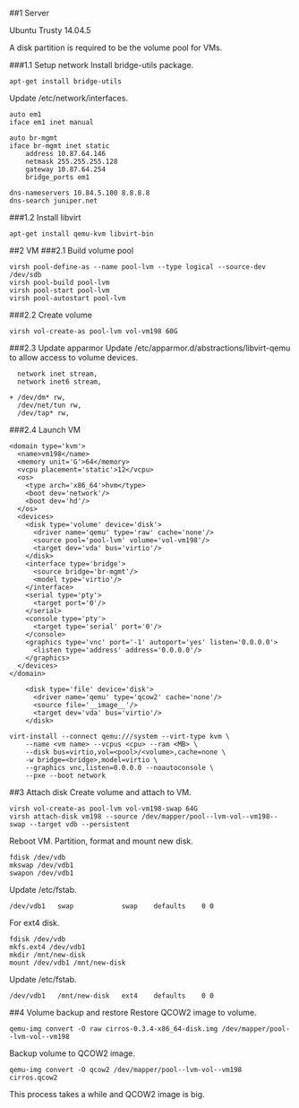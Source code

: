 
##1 Server

Ubuntu Trusty 14.04.5

A disk partition is required to be the volume pool for VMs.

###1.1 Setup network
Install bridge-utils package.
```
apt-get install bridge-utils
```

Update /etc/network/interfaces.
```
auto em1
iface em1 inet manual

auto br-mgmt
iface br-mgmt inet static
    address 10.87.64.146
    netmask 255.255.255.128
    gateway 10.87.64.254
    bridge_ports em1

dns-nameservers 10.84.5.100 8.8.8.8
dns-search juniper.net
```

###1.2 Install libvirt
```
apt-get install qemu-kvm libvirt-bin
```

##2 VM
###2.1 Build volume pool
```
virsh pool-define-as --name pool-lvm --type logical --source-dev /dev/sdb
virsh pool-build pool-lvm
virsh pool-start pool-lvm
virsh pool-autostart pool-lvm
```

###2.2 Create volume
```
virsh vol-create-as pool-lvm vol-vm198 60G
```

###2.3 Update apparmor
Update /etc/apparmor.d/abstractions/libvirt-qemu to allow access to volume devices.
```
  network inet stream,
  network inet6 stream,

+ /dev/dm* rw,
  /dev/net/tun rw,
  /dev/tap* rw,
```

###2.4 Launch VM
```
<domain type='kvm'>
  <name>vm198</name>
  <memory unit='G'>64</memory>
  <vcpu placement='static'>12</vcpu>
  <os>
    <type arch='x86_64'>hvm</type>
    <boot dev='network'/>
    <boot dev='hd'/>
  </os>
  <devices>
    <disk type='volume' device='disk'>
      <driver name='qemu' type='raw' cache='none'/>
      <source pool='pool-lvm' volume='vol-vm198'/>
      <target dev='vda' bus='virtio'/>
    </disk>
    <interface type='bridge'>
      <source bridge='br-mgmt'/>
      <model type='virtio'/>
    </interface>
    <serial type='pty'>
      <target port='0'/>
    </serial>
    <console type='pty'>
      <target type='serial' port='0'/>
    </console>
    <graphics type='vnc' port='-1' autoport='yes' listen='0.0.0.0'>
      <listen type='address' address='0.0.0.0'/>
    </graphics>
  </devices>
</domain>
```

```
    <disk type='file' device='disk'>
      <driver name='qemu' type='qcow2' cache='none'/>
      <source file='__image__'/>
      <target dev='vda' bus='virtio'/>
    </disk>
```

```
virt-install --connect qemu:///system --virt-type kvm \
    --name <vm name> --vcpus <cpu> --ram <MB> \
    --disk bus=virtio,vol=<pool>/<volume>,cache=none \
    -w bridge=<bridge>,model=virtio \
    --graphics vnc,listen=0.0.0.0 --noautoconsole \
    --pxe --boot network
```

##3 Attach disk
Create volume and attach to VM.
```
virsh vol-create-as pool-lvm vol-vm198-swap 64G
virsh attach-disk vm198 --source /dev/mapper/pool--lvm-vol--vm198--swap --target vdb --persistent
```

Reboot VM. Partition, format and mount new disk.
```
fdisk /dev/vdb
mkswap /dev/vdb1
swapon /dev/vdb1
```
Update /etc/fstab.
```
/dev/vdb1   swap            swap    defaults    0 0
```

For ext4 disk.
```
fdisk /dev/vdb
mkfs.ext4 /dev/vdb1
mkdir /mnt/new-disk
mount /dev/vdb1 /mnt/new-disk
```
Update /etc/fstab.
```
/dev/vdb1   /mnt/new-disk   ext4    defaults    0 0
```


##4 Volume backup and restore
Restore QCOW2 image to volume.
```
qemu-img convert -O raw cirros-0.3.4-x86_64-disk.img /dev/mapper/pool--lvm-vol--vm198
```

Backup volume to QCOW2 image.
```
qemu-img convert -O qcow2 /dev/mapper/pool--lvm-vol--vm198 cirros.qcow2
```
This process takes a while and QCOW2 image is big.


